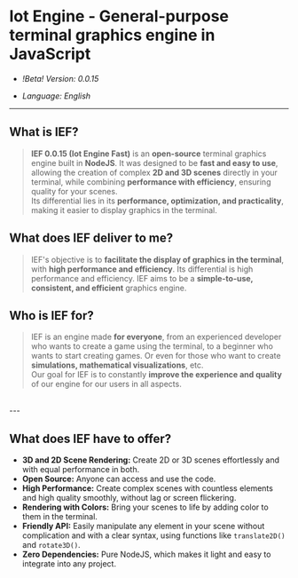 # Iot Engine - General-purpose terminal graphics engine in JavaScript

  - *\!Beta\! Version: 0.0.15*

  - *Language: English*

-----

## What is IEF?

> **IEF 0.0.15 (Iot Engine Fast)** is an **open-source** terminal graphics engine built in **NodeJS**. It was designed to be **fast and easy to use**, allowing the creation of complex **2D and 3D scenes** directly in your terminal, while combining **performance with efficiency**, ensuring quality for your scenes. <br>
> Its differential lies in its **performance, optimization, and practicality**, making it easier to display graphics in the terminal.

## What does IEF deliver to me?

> IEF's objective is to **facilitate the display of graphics in the terminal**, with **high performance and efficiency**. Its differential is high performance and efficiency. IEF aims to be a **simple-to-use, consistent, and efficient** graphics engine.

## Who is IEF for?

> IEF is an engine made **for everyone**, from an experienced developer who wants to create a game using the terminal, to a beginner who wants to start creating games. Or even for those who want to create **simulations, mathematical visualizations**, etc. <br>
> Our goal for IEF is to constantly **improve the experience and quality** of our engine for our users in all aspects.

<br>
---

## What does IEF have to offer?

  - **3D and 2D Scene Rendering:** Create 2D or 3D scenes effortlessly and with equal performance in both.
  - **Open Source:** Anyone can access and use the code.
  - **High Performance:** Create complex scenes with countless elements and high quality smoothly, without lag or screen flickering.
  - **Rendering with Colors:** Bring your scenes to life by adding color to them in the terminal.
  - **Friendly API:** Easily manipulate any element in your scene without complication and with a clear syntax, using functions like `translate2D()` and `rotate3D()`.
  - **Zero Dependencies:** Pure NodeJS, which makes it light and easy to integrate into any project.
